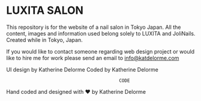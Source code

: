 # LUXITA SALON
This repository is for the website of a nail salon in Tokyo Japan.
All the content, images and information used belong solely to LUXITA and JoliNails.
Created while in Tokyo, Japan.

If you would like to contact someone regarding web design project or would like to hire me for work please send an email to info@katdelorme.com


UI design by Katherine Delorme
Coded by Katherine Delorme



                                              CODE

Hand coded and designed with &hearts; by Katherine Delorme

<!--
/**
  * This product is meant for educational purposes only.

  * The following was created for LUXITA nail salon. It is not to be sold or reproduced. It may not be sold or offered for sale, or included with another software product offered for sale.
  * Designed by Katherine Delorme
  * Coded by Katherine Delorme
*/
-->
